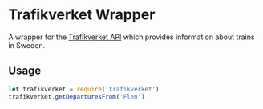 # Trafikverket Wrapper

A wrapper for the [Trafikverket API](http://api.trafikinfo.trafikverket.se/API/) which provides information about trains in Sweden.

## Usage

```javascript
let trafikverket = require('trafikverket')
trafikverket.getDeparturesFrom('Flen')
```